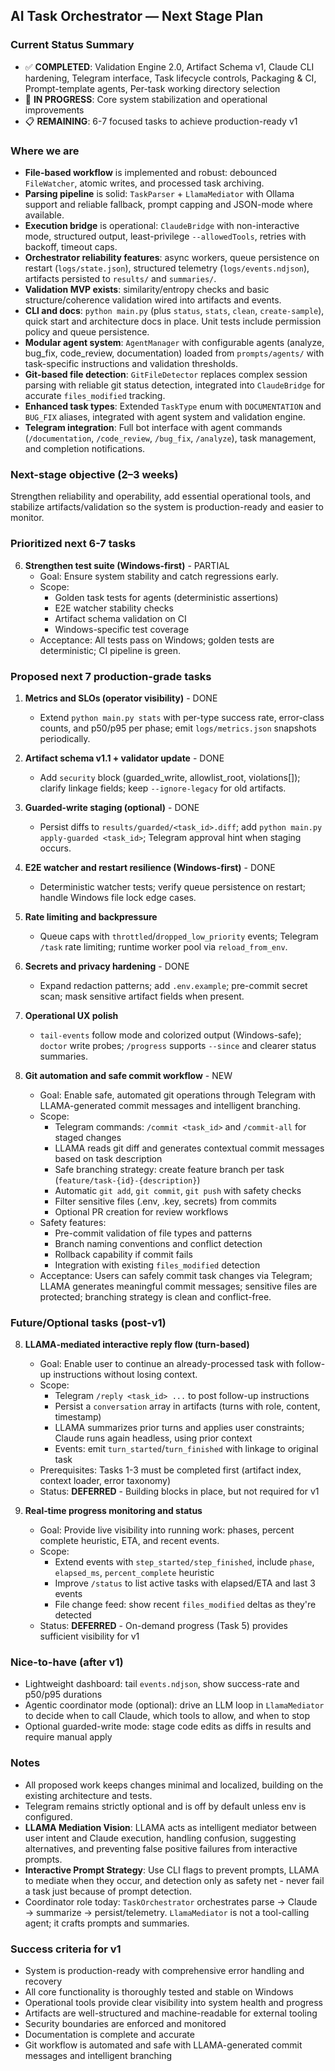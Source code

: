 ## AI Task Orchestrator — Next Stage Plan

### Current Status Summary
- ✅ **COMPLETED**: Validation Engine 2.0, Artifact Schema v1, Claude CLI hardening, Telegram interface, Task lifecycle controls, Packaging & CI, Prompt-template agents, Per-task working directory selection
- 🔄 **IN PROGRESS**: Core system stabilization and operational improvements
- 📋 **REMAINING**: 6-7 focused tasks to achieve production-ready v1

### Where we are
- **File-based workflow** is implemented and robust: debounced `FileWatcher`, atomic writes, and processed task archiving.
- **Parsing pipeline** is solid: `TaskParser` + `LlamaMediator` with Ollama support and reliable fallback, prompt capping and JSON-mode where available.
- **Execution bridge** is operational: `ClaudeBridge` with non-interactive mode, structured output, least-privilege `--allowedTools`, retries with backoff, timeout caps.
- **Orchestrator reliability features**: async workers, queue persistence on restart (`logs/state.json`), structured telemetry (`logs/events.ndjson`), artifacts persisted to `results/` and `summaries/`.
- **Validation MVP exists**: similarity/entropy checks and basic structure/coherence validation wired into artifacts and events.
- **CLI and docs**: `python main.py` (plus `status`, `stats`, `clean`, `create-sample`), quick start and architecture docs in place. Unit tests include permission policy and queue persistence.
- **Modular agent system**: `AgentManager` with configurable agents (analyze, bug_fix, code_review, documentation) loaded from `prompts/agents/` with task-specific instructions and validation thresholds.
- **Git-based file detection**: `GitFileDetector` replaces complex session parsing with reliable git status detection, integrated into `ClaudeBridge` for accurate `files_modified` tracking.
- **Enhanced task types**: Extended `TaskType` enum with `DOCUMENTATION` and `BUG_FIX` aliases, integrated with agent system and validation engine.
- **Telegram integration**: Full bot interface with agent commands (`/documentation`, `/code_review`, `/bug_fix`, `/analyze`), task management, and completion notifications.

### Next-stage objective (2–3 weeks)
Strengthen reliability and operability, add essential operational tools, and stabilize artifacts/validation so the system is production-ready and easier to monitor.

### Prioritized next 6-7 tasks


6) **Strengthen test suite (Windows-first)** - PARTIAL
   - Goal: Ensure system stability and catch regressions early.
   - Scope:
     - Golden task tests for agents (deterministic assertions)
     - E2E watcher stability checks
     - Artifact schema validation on CI
     - Windows-specific test coverage
   - Acceptance: All tests pass on Windows; golden tests are deterministic; CI pipeline is green.

### Proposed next 7 production-grade tasks

1) **Metrics and SLOs (operator visibility)** - DONE 
   - Extend `python main.py stats` with per-type success rate, error-class counts, and p50/p95 per phase; emit `logs/metrics.json` snapshots periodically.

2) **Artifact schema v1.1 + validator update** - DONE 
   - Add `security` block (guarded_write, allowlist_root, violations[]); clarify linkage fields; keep `--ignore-legacy` for old artifacts.

3) **Guarded-write staging (optional)** - DONE 
   - Persist diffs to `results/guarded/<task_id>.diff`; add `python main.py apply-guarded <task_id>`; Telegram approval hint when staging occurs.

4) **E2E watcher and restart resilience (Windows-first)** - DONE 
   - Deterministic watcher tests; verify queue persistence on restart; handle Windows file lock edge cases.

5) **Rate limiting and backpressure**
   - Queue caps with `throttled`/`dropped_low_priority` events; Telegram `/task` rate limiting; runtime worker pool via `reload_from_env`.

6) **Secrets and privacy hardening** - DONE 
   - Expand redaction patterns; add `.env.example`; pre-commit secret scan; mask sensitive artifact fields when present.

7) **Operational UX polish**
   - `tail-events` follow mode and colorized output (Windows-safe); `doctor` write probes; `/progress` supports `--since` and clearer status summaries.

8) **Git automation and safe commit workflow** - NEW
   - Goal: Enable safe, automated git operations through Telegram with LLAMA-generated commit messages and intelligent branching.
   - Scope:
     - Telegram commands: `/commit <task_id>` and `/commit-all` for staged changes
     - LLAMA reads git diff and generates contextual commit messages based on task description
     - Safe branching strategy: create feature branch per task (`feature/task-{id}-{description}`)
     - Automatic `git add`, `git commit`, `git push` with safety checks
     - Filter sensitive files (.env, .key, secrets) from commits
     - Optional PR creation for review workflows
   - Safety features:
     - Pre-commit validation of file types and patterns
     - Branch naming conventions and conflict detection
     - Rollback capability if commit fails
     - Integration with existing `files_modified` detection
   - Acceptance: Users can safely commit task changes via Telegram; LLAMA generates meaningful commit messages; sensitive files are protected; branching strategy is clean and conflict-free.

### Future/Optional tasks (post-v1)

8) **LLAMA‑mediated interactive reply flow (turn-based)**
   - Goal: Enable user to continue an already-processed task with follow-up instructions without losing context.
   - Scope:
     - Telegram `/reply <task_id> ...` to post follow-up instructions
     - Persist a `conversation` array in artifacts (turns with role, content, timestamp)
     - LLAMA summarizes prior turns and applies user constraints; Claude runs again headless, using prior context
     - Events: emit `turn_started`/`turn_finished` with linkage to original task
   - Prerequisites: Tasks 1-3 must be completed first (artifact index, context loader, error taxonomy)
   - Status: **DEFERRED** - Building blocks in place, but not required for v1

9) **Real‑time progress monitoring and status**
   - Goal: Provide live visibility into running work: phases, percent complete heuristic, ETA, and recent events.
   - Scope:
     - Extend events with `step_started/step_finished`, include `phase`, `elapsed_ms`, `percent_complete` heuristic
     - Improve `/status` to list active tasks with elapsed/ETA and last 3 events
     - File change feed: show recent `files_modified` deltas as they're detected
   - Status: **DEFERRED** - On-demand progress (Task 5) provides sufficient visibility for v1

### Nice-to-have (after v1)
- Lightweight dashboard: tail `events.ndjson`, show success-rate and p50/p95 durations
- Agentic coordinator mode (optional): drive an LLM loop in `LlamaMediator` to decide when to call Claude, which tools to allow, and when to stop
- Optional guarded-write mode: stage code edits as diffs in results and require manual apply

### Notes
- All proposed work keeps changes minimal and localized, building on the existing architecture and tests.
- Telegram remains strictly optional and is off by default unless env is configured.
- **LLAMA Mediation Vision**: LLAMA acts as intelligent mediator between user intent and Claude execution, handling confusion, suggesting alternatives, and preventing false positive failures from interactive prompts.
- **Interactive Prompt Strategy**: Use CLI flags to prevent prompts, LLAMA to mediate when they occur, and detection only as safety net - never fail a task just because of prompt detection.
- Coordinator role today: `TaskOrchestrator` orchestrates parse → Claude → summarize → persist/telemetry. `LlamaMediator` is not a tool-calling agent; it crafts prompts and summaries.

### Success criteria for v1
- System is production-ready with comprehensive error handling and recovery
- All core functionality is thoroughly tested and stable on Windows
- Operational tools provide clear visibility into system health and progress
- Artifacts are well-structured and machine-readable for external tooling
- Security boundaries are enforced and monitored
- Documentation is complete and accurate
- Git workflow is automated and safe with LLAMA-generated commit messages and intelligent branching